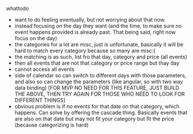 whattodo 
  - want to do feeling eventually, but not worrying about that now.
  - instead focusing on the day they want (and the time, to make sure no event happens provided is already past. That being said, right now focus on the day)
  - the categories for a lot are misc, just is unfortunate, basically it will be hard to match every category because so many are misc:( 
  - the matching is as such, list fro that day, category and price (all events)
  - then all events that are not that category or price range but thay day
  - cannot access all events
  - side of calendar so can switch to different days with those parameters, and also so can change the parameters (like angular, so with two way data binding) [FOR MVP NO NEED FOR THIS FEATURE, JUST BUILD THE ABOVE, THEN TRY AGAIN FOR THOSE WHO NEED TO LOOK FOR DIFFERENT THINGS]
  - obvious problem is if no events for that date on that category, which happens. Can solve by offering the cascade thing. Basically events that are also on that date but may not fit your category but fit the price (because categorizing is hard)